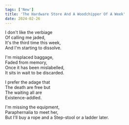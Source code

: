 ```yaml
---
tags: ['New']
title: 'The Hardware Store And A Woodchipper Of A Week'
date: 2024-02-26
---
```


I don't like the verbiage  
Of calling me jaded,  
It's the third time this week,  
And I'm starting to dissolve.

I'm misplaced baggage,  
Faded from memory,  
Once it has been mislabelled,  
It sits in wait to be discarded.

I prefer the adage that  
The death are free but  
The waiting all are  
Existence-addled.

I'm missing the equipment,  
Paraphernalia to meet her,  
But I'll buy a rope and a
Step-stool or a ladder later.
